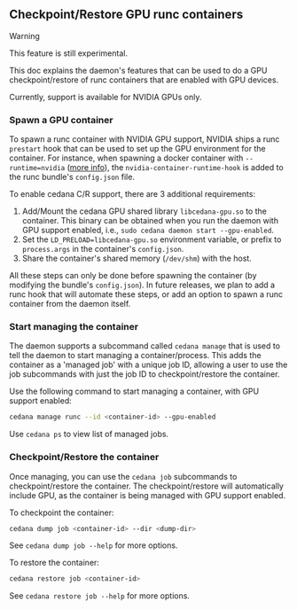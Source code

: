## Checkpoint/Restore GPU runc containers
> [!WARNING]
> This feature is still experimental.

This doc explains the daemon's features that can be used to do a GPU checkpoint/restore of runc containers that are enabled with GPU devices.

Currently, support is available for NVIDIA GPUs only.

### Spawn a GPU container

To spawn a runc container with NVIDIA GPU support, NVIDIA ships a runc `prestart` hook that can be used to set up the GPU environment for the container. For instance, when spawning a docker container with `--runtime=nvidia` ([more info](https://docs.nvidia.com/datacenter/cloud-native/container-toolkit/latest/install-guide.html#configuring-docker)), the `nvidia-container-runtime-hook` is added to the runc bundle's `config.json` file. 

To enable cedana C/R support, there are 3 additional requirements:
1. Add/Mount the cedana GPU shared library `libcedana-gpu.so` to the container. This binary can be obtained when you run the daemon with GPU support enabled, i.e., `sudo cedana daemon start --gpu-enabled`.
2. Set the `LD_PRELOAD=libcedana-gpu.so` environment variable, or prefix to `process.args` in the container's `config.json`.
3. Share the container's shared memory (`/dev/shm`) with the host. 

All these steps can only be done before spawning the container (by modifying the bundle's `config.json`). In future releases, we plan to add a runc hook that will automate these steps, or add an option to spawn a runc container from the daemon itself.

### Start managing the container

The daemon supports a subcommand called `cedana manage` that is used to tell the daemon to start managing a container/process. This adds the container as a 'managed job' with a unique job ID, allowing a user to use the job subcommands with just the job ID to checkpoint/restore the container. 

Use the following command to start managing a container, with GPU support enabled:

```bash
cedana manage runc --id <container-id> --gpu-enabled
```
Use `cedana ps` to view list of managed jobs.

### Checkpoint/Restore the container

Once managing, you can use the `cedana job` subcommands to checkpoint/restore the container. The checkpoint/restore will automatically include GPU, as the container is being managed with GPU support enabled.

To checkpoint the container:

```bash
cedana dump job <container-id> --dir <dump-dir>
```
See `cedana dump job --help` for more options.

To restore the container:

```bash
cedana restore job <container-id>
```
See `cedana restore job --help` for more options.
